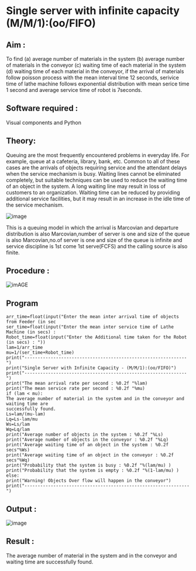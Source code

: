 # Single server with infinite capacity (M/M/1):(oo/FIFO)
## Aim :
To find (a) average number of materials in the system (b) average number of materials in the conveyor (c) waiting time of each material in the system (d) waiting time of each material in the conveyor, if the arrival  of materials follow poisson process with the mean interval time 12 seconds, serivice time of lathe machine follows exponential distribution with mean serice time 1 second and average service time of robot is 7seconds.

## Software required :
Visual components and Python

## Theory:
Queuing are the most frequently encountered problems in everyday life. For example, queue at a cafeteria, library, bank, etc. Common to all of these cases are the arrivals of objects requiring service and the attendant delays when the service mechanism is busy. Waiting lines cannot be eliminated completely, but suitable techniques can be used to reduce the waiting time of an object in the system. A long waiting line may result in loss of customers to an organization. Waiting time can be reduced by providing additional service facilities, but it may result in an increase in the idle time of the service mechanism.

![image](1.png)

This is a queuing model in which the arrival is Marcovian and departure distribution is also Marcovian,number of server is one and size of the queue is also Marcovian,no.of server is one and size of the queue is infinite and service discipline is 1st come 1st serve(FCFS) and the calling source is also finite.

## Procedure :

![imAGE](2.png)

## Program

```
arr_time=float(input("Enter the mean inter arrival time of objects from Feeder (in sec
ser_time=float(input("Enter the mean inter service time of Lathe Machine (in secs) :
Robot_time=float(input("Enter the Additional time taken for the Robot (in secs) : "))
lam=1/arr_time
mu=1/(ser_time+Robot_time)
print("--------------------------------------------------------------")
print("Single Server with Infinite Capacity - (M/M/1):(oo/FIFO)")
print("--------------------------------------------------------------")
print("The mean arrival rate per second : %0.2f "%lam)
print("The mean service rate per second : %0.2f "%mu)
if (lam < mu):
The average number of material in the system and in the conveyor and waiting time are
successfully found.
Ls=lam/(mu-lam)
Lq=Ls-lam/mu
Ws=Ls/lam
Wq=Lq/lam
print("Average number of objects in the system : %0.2f "%Ls)
print("Average number of objects in the conveyor : %0.2f "%Lq)
print("Average waiting time of an object in the system : %0.2f secs"%Ws)
print("Average waiting time of an object in the conveyor : %0.2f secs"%Wq)
print("Probability that the system is busy : %0.2f "%(lam/mu) )
print("Probability that the system is empty : %0.2f "%(1-lam/mu) )
else:
print("Warning! Objects Over flow will happen in the conveyor")
print("---------------------------------------------------------------")
```
## Output :

![image](https://github.com/user-attachments/assets/63a6d32f-6ed6-47c3-beb1-5c391d28ab3c)

## Result :

The average number of material in the system and in the conveyor and waiting time are
successfully found.
